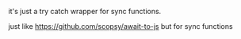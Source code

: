 it's just a try catch wrapper for sync functions. 

just like https://github.com/scopsy/await-to-js but for sync functions 